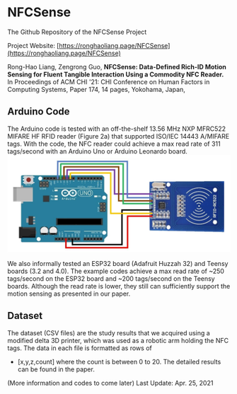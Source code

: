 # NFCSense
The Github Repository of the NFCSense Project

Project Website:
[https://ronghaoliang.page/NFCSense](https://ronghaoliang.page/NFCSense)

Rong-Hao Liang, Zengrong Guo, __NFCSense: Data-Defined Rich-ID Motion Sensing for Fluent Tangible Interaction Using a Commodity NFC Reader.__
In Proceedings of ACM CHI '21: CHI Conference on Human Factors in Computing Systems, Paper 174, 14 pages, Yokohama, Japan, 

## Arduino Code
The Arduino code is tested with an off-the-shelf 13.56 MHz NXP MFRC522 MIFARE HF RFID reader (Figure 2a) that supported ISO/IEC 14443 A/MIFARE tags. With the code, the NFC reader could achieve a max read rate of 311 tags/second with an Arduino Uno or Arduino Leonardo board. 
![Hardware Configuration](/figures/hardware.png)

We also informally tested an ESP32 board (Adafruit Huzzah 32) and Teensy boards (3.2 and 4.0). The example codes achieve a max read rate of ~250 tags/second on the ESP32 board and ~200 tags/second on the Teensy boards. Although the read rate is lower, they still can sufficiently support the motion sensing as presented in our paper.

## Dataset
The dataset (CSV files) are the study results that we acquired using a modified delta 3D printer, which was used as a robotic arm holding the NFC tags. The data in each file is formatted as rows of 
- \[x,y,z,count]
where the count is between 0 to 20. The detailed results can be found in the paper.

(More information and codes to come later)
Last Update: Apr. 25, 2021